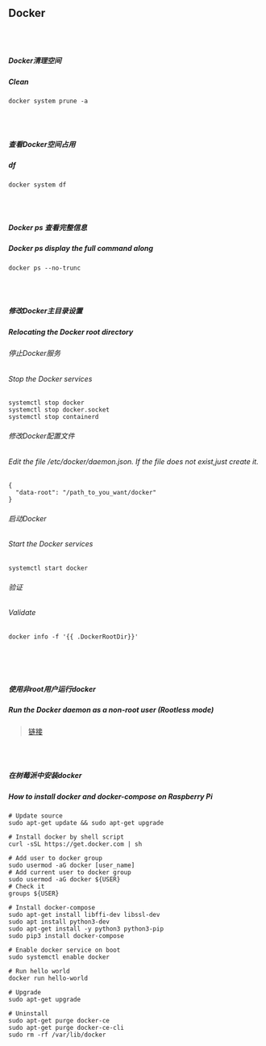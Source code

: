 ## Docker

<br /><br />

##### Docker清理空间
##### Clean

```
docker system prune -a
```

<br /><br />

##### 查看Docker空间占用
##### df

```
docker system df
```

<br /><br />

##### Docker ps 查看完整信息
##### Docker ps display the full command along

```
docker ps --no-trunc
```

<br /><br />

##### 修改Docker主目录设置
##### Relocating the Docker root directory

###### 停止Docker服务
###### Stop the Docker services
```
systemctl stop docker
systemctl stop docker.socket
systemctl stop containerd
```

###### 修改Docker配置文件
###### Edit the file /etc/docker/daemon.json. If the file does not exist,just create it.
```
{
  "data-root": "/path_to_you_want/docker"
}
```

###### 启动Docker
###### Start the Docker services
```
systemctl start docker
```

###### 验证
###### Validate
```
docker info -f '{{ .DockerRootDir}}'
```

######

<br /><br />

##### 使用非root用户运行docker
##### Run the Docker daemon as a non-root user (Rootless mode)
> [链接](https://docs.docker.com/engine/security/rootless)

<br /><br />

##### 在树莓派中安装docker
##### How to install docker and docker-compose on Raspberry Pi

```
# Update source
sudo apt-get update && sudo apt-get upgrade

# Install docker by shell script
curl -sSL https://get.docker.com | sh

# Add user to docker group
sudo usermod -aG docker [user_name]
# Add current user to docker group
sudo usermod -aG docker ${USER}
# Check it
groups ${USER}

# Install docker-compose
sudo apt-get install libffi-dev libssl-dev
sudo apt install python3-dev
sudo apt-get install -y python3 python3-pip
sudo pip3 install docker-compose

# Enable docker service on boot
sudo systemctl enable docker

# Run hello world
docker run hello-world

# Upgrade
sudo apt-get upgrade

# Uninstall
sudo apt-get purge docker-ce
sudo apt-get purge docker-ce-cli
sudo rm -rf /var/lib/docker
```